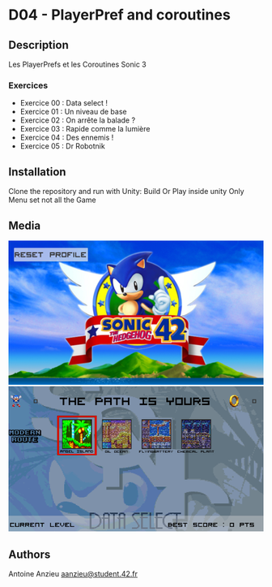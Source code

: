 # D04 - PlayerPref and coroutines

## Description

Les PlayerPrefs et les Coroutines
Sonic 3

### Exercices

- Exercice 00 : Data select !
- Exercice 01 : Un niveau de base 
- Exercice 02 : On arrête la balade ?
- Exercice 03 : Rapide comme la lumière
- Exercice 04 : Des ennemis !
- Exercice 05 : Dr Robotnik

## Installation

Clone the repository and run with Unity:
Build Or Play inside unity
Only Menu set not all the Game

## Media

![screen1](ScreenShot/screen1.png)
![screen2](ScreenShot/screen2.png)

## Authors

Antoine Anzieu
aanzieu@student.42.fr
